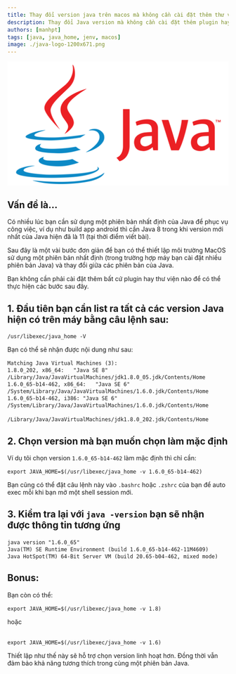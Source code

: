 ```yaml
---
title: Thay đổi version java trên macos mà không cần cài đặt thêm thư viện
description: Thay đổi Java version mà không cần cài đặt thêm plugin hay thư viện. Chuyển đổi giữa các phiên bản Java trên cùng môi trường MacOS.
authors: [manhpt]
tags: [java, java_home, jenv, macos]
image: ./java-logo-1200x671.png
---
```


![](./java-logo-1200x671.png)

## Vấn đề là...

Có nhiều lúc bạn cần sử dụng một phiên bản nhất định của Java để phục vụ công việc, ví dụ như build app android thì cần Java 8 trong khi version mới nhất của Java hiện đã là 11 (tại thời điểm viết bài).

Sau đây là một vài bước đơn giản để bạn có thể thiết lập môi trường MacOS sử dụng một phiên bản nhất định (trong trường hợp máy bạn cài đặt nhiều phiên bản Java) và thay đổi giữa các phiên bản của Java.

Bạn không cần phải cài đặt thêm bất cứ plugin hay thư viện nào để có thể thực hiện các bước sau đây.

## 1. Đầu tiên bạn cần list ra tất cả các version Java hiện có trên máy bằng câu lệnh sau:

```shell
/usr/libexec/java_home -V
```

Bạn có thể sẽ nhận được nội dung như sau:

```
Matching Java Virtual Machines (3):
1.8.0_202, x86_64:   "Java SE 8" /Library/Java/JavaVirtualMachines/jdk1.8.0_05.jdk/Contents/Home
1.6.0_65-b14-462, x86_64:   "Java SE 6" /System/Library/Java/JavaVirtualMachines/1.6.0.jdk/Contents/Home
1.6.0_65-b14-462, i386: "Java SE 6" /System/Library/Java/JavaVirtualMachines/1.6.0.jdk/Contents/Home

/Library/Java/JavaVirtualMachines/jdk1.8.0_202.jdk/Contents/Home
```

## 2. Chọn version mà bạn muốn chọn làm mặc định

Ví dụ tôi chọn version `1.6.0_65-b14-462` làm mặc định thì chỉ cần:

```shell
export JAVA_HOME=$(/usr/libexec/java_home -v 1.6.0_65-b14-462)
```

Bạn cũng có thể đặt câu lệnh này vào `.bashrc` hoặc `.zshrc` của bạn để auto exec mỗi khi bạn mở một shell session mới.

## 3. Kiểm tra lại với `java -version` bạn sẽ nhận được thông tin tương ứng

```
java version "1.6.0_65"
Java(TM) SE Runtime Environment (build 1.6.0_65-b14-462-11M4609)
Java HotSpot(TM) 64-Bit Server VM (build 20.65-b04-462, mixed mode)
```

## Bonus:

Bạn còn có thể:

```shell
export JAVA_HOME=$(/usr/libexec/java_home -v 1.8)
```

hoặc

```shell
	
export JAVA_HOME=$(/usr/libexec/java_home -v 1.6)
```

Thiết lập như thế này sẽ hỗ trợ chọn version linh hoạt hơn. Đồng thời vẫn đảm bảo khả năng tương thích trong cùng một phiên bản Java.
